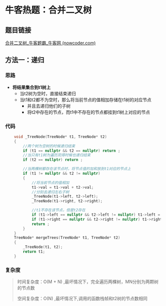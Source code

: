 # 牛客热题：合并二叉树

## 题目链接

[合并二叉树_牛客题霸_牛客网 (nowcoder.com)](https://www.nowcoder.com/practice/7298353c24cc42e3bd5f0e0bd3d1d759?tpId=295&tqId=1025038&ru=/exam/oj&qru=/ta/format-top101/question-ranking&sourceUrl=%2Fexam%2Foj)

## 方法一：递归

### 思路

- **将结果集合到t1树上**
  - 当t2树为空时，直接结束递归
  - 当t1和t2都不为空时，那么将当前节点的值相加存储在t1树的对应节点
    - 并且去递归他们的子树
    - 将t2中存在的节点，而t1中不存在的节点都挂到t1树上对应的节点

### 代码

```cpp
    void _TreeNode(TreeNode* t1, TreeNode* t2) 
    {
        //两个树为空树的时候递归结束
        if (t1 == nullptr && t2 == nullptr) return ;
        //当只有t1树为遍历完得时候也递归结束
        if (t2 == nullptr) return ;

        //当两棵树都存在该节点时，将节点值的加和放到t1对应的节点上
        if (t1 != nullptr && t2 != nullptr) 
        {
            //将当前节点的值相加
            t1->val = t1->val + t2->val;
            //分别去递归左右子树
            _TreeNode(t1->left, t2->left);
            _TreeNode(t1->right, t2->right);

            //t1不存在该节点，但是t2存在
            if (t1->left == nullptr && t2->left != nullptr) t1->left = t2->left;
            if (t1->right == nullptr && t2->right != nullptr) t1->right = t2->right;
            return ;
        }
    }
    TreeNode* mergeTrees(TreeNode* t1, TreeNode* t2) 
    {
        _TreeNode(t1, t2);
        return t1;
    }
```

### 复杂度

> 时间复杂度：O(M + N) ,最坏情况下，完全遍历两棵树，MN分别为两颗树的节点数
>
> 空间复杂度：O(N) ,最坏情况下,调用的函数栈帧和t2树的节点数相同

